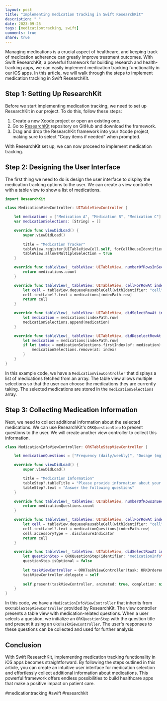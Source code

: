 ```yaml
---
layout: post
title: "Implementing medication tracking in Swift ResearchKit"
description: " "
date: 2023-09-25
tags: [medicationtracking, swift]
comments: true
share: true
---
```


Managing medications is a crucial aspect of healthcare, and keeping track of medication adherence can greatly improve treatment outcomes. With Swift ResearchKit, a powerful framework for building research and health-tracking apps, we can easily implement medication tracking functionality in our iOS apps. In this article, we will walk through the steps to implement medication tracking in Swift ResearchKit.

## Step 1: Setting Up ResearchKit

Before we start implementing medication tracking, we need to set up ResearchKit in our project. To do this, follow these steps:

1. Create a new Xcode project or open an existing one.
2. Go to [ResearchKit](https://github.com/ResearchKit/ResearchKit) repository on GitHub and download the framework.
3. Drag and drop the ResearchKit framework into your Xcode project, making sure to select "Copy items if needed" when prompted.

With ResearchKit set up, we can now proceed to implement medication tracking.

## Step 2: Designing the User Interface

The first thing we need to do is design the user interface to display the medication tracking options to the user. We can create a view controller with a table view to show a list of medications.

```swift
import ResearchKit

class MedicationViewController: UITableViewController {

    let medications = ["Medication A", "Medication B", "Medication C"]
    var medicationSelections: [String] = []

    override func viewDidLoad() {
        super.viewDidLoad()
        
        title = "Medication Tracker"
        tableView.register(UITableViewCell.self, forCellReuseIdentifier: "cell")
        tableView.allowsMultipleSelection = true
    }

    override func tableView(_ tableView: UITableView, numberOfRowsInSection section: Int) -> Int {
        return medications.count
    }

    override func tableView(_ tableView: UITableView, cellForRowAt indexPath: IndexPath) -> UITableViewCell {
        let cell = tableView.dequeueReusableCell(withIdentifier: "cell", for: indexPath)
        cell.textLabel?.text = medications[indexPath.row]
        return cell
    }

    override func tableView(_ tableView: UITableView, didSelectRowAt indexPath: IndexPath) {
        let medication = medications[indexPath.row]
        medicationSelections.append(medication)
    }

    override func tableView(_ tableView: UITableView, didDeselectRowAt indexPath: IndexPath) {
        let medication = medications[indexPath.row]
        if let index = medicationSelections.firstIndex(of: medication) {
            medicationSelections.remove(at: index)
        }
    }
}
```

In this example code, we have a `MedicationViewController` that displays a list of medications fetched from an array. The table view allows multiple selections so that the user can choose the medications they are currently taking. The selected medications are stored in the `medicationSelections` array.

## Step 3: Collecting Medication Information

Next, we need to collect additional information about the selected medications. We can use ResearchKit's `ORKQuestionStep` to present questions to the user. We will create another view controller to collect this information.

```swift
class MedicationInfoViewController: ORKTableStepViewController {

    let medicationQuestions = ["Frequency (daily/weekly)", "Dosage (mg)", "Notes"]

    override func viewDidLoad() {
        super.viewDidLoad()

        title = "Medication Information"
        tableStep?.tableTitle = "Please provide information about your medication"
        tableStep?.text = "Answer the following questions"
    }

    override func tableView(_ tableView: UITableView, numberOfRowsInSection section: Int) -> Int {
        return medicationQuestions.count
    }

    override func tableView(_ tableView: UITableView, cellForRowAt indexPath: IndexPath) -> UITableViewCell {
        let cell = tableView.dequeueReusableCell(withIdentifier: "cell", for: indexPath)
        cell.textLabel?.text = medicationQuestions[indexPath.row]
        cell.accessoryType = .disclosureIndicator
        return cell
    }

    override func tableView(_ tableView: UITableView, didSelectRowAt indexPath: IndexPath) {
        let questionStep = ORKQuestionStep(identifier: "medicationInfo\(indexPath.row)", title: medicationQuestions[indexPath.row], answer: nil)
        questionStep.isOptional = false
        
        let taskViewController = ORKTaskViewController(task: ORKOrderedTask(steps: [questionStep]), taskRun: nil)
        taskViewController.delegate = self
        
        self.present(taskViewController, animated: true, completion: nil)
    }
}
```

In this code, we have a `MedicationInfoViewController` that inherits from `ORKTableStepViewController` provided by ResearchKit. The view controller presents a table view with medication-related questions. When a user selects a question, we initialize an `ORKQuestionStep` with the question title and present it using an `ORKTaskViewController`. The user's responses to these questions can be collected and used for further analysis.

## Conclusion

With Swift ResearchKit, implementing medication tracking functionality in iOS apps becomes straightforward. By following the steps outlined in this article, you can create an intuitive user interface for medication selection and effortlessly collect additional information about medications. This powerful framework offers endless possibilities to build healthcare apps that make a positive impact on patient care.

#medicationtracking #swift #researchkit